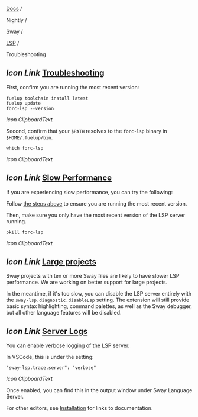 [Docs](https://docs.fuel.network/) /

Nightly  /

[Sway](https://docs.fuel.network/docs/nightly/sway/) /

[LSP](https://docs.fuel.network/docs/nightly/sway/lsp/) /

Troubleshooting

## _Icon Link_ [Troubleshooting](https://docs.fuel.network/docs/nightly/sway/lsp/troubleshooting/\#troubleshooting)

First, confirm you are running the most recent version:

```fuel_Box fuel_Box-idXKMmm-css
fuelup toolchain install latest
fuelup update
forc-lsp --version
```

_Icon ClipboardText_

Second, confirm that your `$PATH` resolves to the `forc-lsp` binary in `$HOME/.fuelup/bin`.

```fuel_Box fuel_Box-idXKMmm-css
which forc-lsp
```

_Icon ClipboardText_

## _Icon Link_ [Slow Performance](https://docs.fuel.network/docs/nightly/sway/lsp/troubleshooting/\#slow-performance)

If you are experiencing slow performance, you can try the following:

Follow [the steps above](https://docs.fuel.network/docs/nightly/sway/lsp/troubleshooting/#troubleshooting) to ensure you are running the most recent version.

Then, make sure you only have the most recent version of the LSP server running.

```fuel_Box fuel_Box-idXKMmm-css
pkill forc-lsp
```

_Icon ClipboardText_

## _Icon Link_ [Large projects](https://docs.fuel.network/docs/nightly/sway/lsp/troubleshooting/\#large-projects)

Sway projects with ten or more Sway files are likely to have slower LSP performance. We are working on better support for large projects.

In the meantime, if it's too slow, you can disable the LSP server entirely with the `sway-lsp.diagnostic.disableLsp` setting. The extension will still provide basic syntax highlighting, command palettes, as well as the Sway debugger, but all other language features will be disabled.

## _Icon Link_ [Server Logs](https://docs.fuel.network/docs/nightly/sway/lsp/troubleshooting/\#server-logs)

You can enable verbose logging of the LSP server.

In VSCode, this is under the setting:

```fuel_Box fuel_Box-idXKMmm-css
"sway-lsp.trace.server": "verbose"
```

_Icon ClipboardText_

Once enabled, you can find this in the output window under Sway Language Server.

For other editors, see [Installation](https://docs.fuel.network/docs/nightly/sway/lsp/installation/) for links to documentation.
